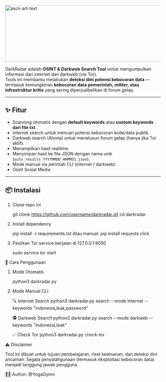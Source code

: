 <img width="874" height="184" alt="ascii-art-text" src="https://github.com/user-attachments/assets/4433b520-a904-4fa4-bc0d-96cbb66c791b" />




DarkRadar adalah **OSINT & Darkweb Search Tool** untuk mengumpulkan informasi dari internet dan darkweb (via Tor).  
Tools ini membantu melakukan **deteksi dini potensi kebocoran data** — termasuk kemungkinan **kebocoran data pemerintah, militer, atau infrastruktur kritis** yang sering diperjualbelikan di forum gelap.  

---

## ✨ Fitur
- Scanning otomatis dengan **default keywords** atau **custom keywords dari file txt**.
- Internet search untuk mencari potensi kebocoran kode/data publik.
- Darkweb search (Ahmia) untuk menelusuri forum gelap (hanya jika Tor aktif).
- Menampilkan hasil realtime.
- Menyimpan hasil ke file JSON dengan nama unik (`auto_results_YYYYMMDD_HHMMSS.json`).
- Mode manual via perintah CLI (internet / darkweb).
- Osint Sosial Media

---

## 📦 Instalasi
1. Clone repo ini
  
   git clone https://github.com/username/darkradar.git
   cd darkradar

2. Install dependency

   pip install -r requirements.txt
   Atau manual:
   pip install requests click

3. Pastikan Tor service berjalan di 127.0.0.1:9050

   sudo service tor start


🚀 Cara Penggunaan

1. Mode Otomatis

   python3 darkradar.py

2. Mode Manual CLI

   🔍 Internet Search
   python3 darkradar.py search --mode internet --keywords "indonesia,leak,password"

   🕵️ Darkweb Search
   python3 darkradar.py search --mode darkweb --keywords "indonesia,leak"

   ✅ Check Tor
   python3 darkradar.py check-tor

⚠️ Disclaimer

Tool ini dibuat untuk tujuan pembelajaran, riset keamanan, dan deteksi dini ancaman.
Segala penyalahgunaan (termasuk eksploitasi kebocoran data) menjadi tanggung jawab pengguna.

👨‍💻 Author: @YogaGymn




 
